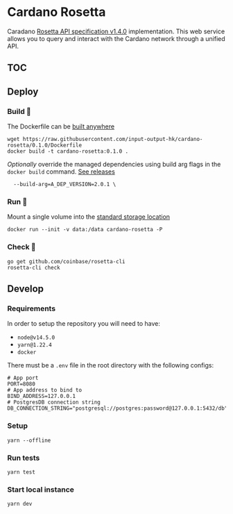 # Cardano Rosetta

Caradano [Rosetta API specification v1.4.0](https://github.com/coinbase/rosetta-specifications) implementation.
This web service allows you to query and interact with the Cardano network through a unified API.

## TOC

## Deploy

### Build :construction:
The Dockerfile can be [built anywhere](https://www.rosetta-api.org/docs/node_deployment.html#build-anywhere)

```console
wget https://raw.githubusercontent.com/input-output-hk/cardano-rosetta/0.1.0/Dockerfile
docker build -t cardano-rosetta:0.1.0 .
``` 
_Optionally_ override the managed dependencies using build arg flags in the `docker build` command. [See releases](docs/MAINTAINER.md#Internal-Software) 
```console
  --build-arg=A_DEP_VERSION=2.0.1 \
```

### Run :construction:
Mount a single volume into the [standard storage location](https://www.rosetta-api.org/docs/standard_storage_location.html)
```console
docker run --init -v data:/data cardano-rosetta -P
```
### Check  :construction:
```console
go get github.com/coinbase/rosetta-cli
rosetta-cli check
```

## Develop

### Requirements

In order to setup the repository you will need to have:

- `node@v14.5.0`
- `yarn@1.22.4`
- `docker`

There must be a `.env` file in the root directory with the following configs:
```
# App port
PORT=8080
# App address to bind to
BIND_ADDRESS=127.0.0.1
# PostgresDB connection string
DB_CONNECTION_STRING="postgresql://postgres:password@127.0.0.1:5432/db"
```

### Setup

```
yarn --offline
```

### Run tests

```
yarn test
```

### Start local instance

```
yarn dev
```
